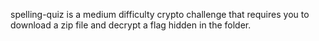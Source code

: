 spelling-quiz is a medium difficulty crypto challenge that requires you to download a zip file and decrypt a flag hidden in the folder. 

